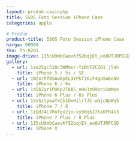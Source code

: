 ```yaml
---
layout: produk-casinghp
title: 5SOS Foto Session iPhone Case
categories: apple

# Produk
product-title: 5SOS Foto Session iPhone Case
harga: 90000
sku: hn-0201
image-drive: 1I5cU9mbCwevKf52bqjEt_eo8UTJRPCGD
gallery:
  - url: 1ze2Sgc510c3WMmxr-YzBtF2CZQ1_j5ah
    title: iPhone 5 / 5s / SE
  - url: 1WZxrhf0SAwBpEL3YPkTI6LF4gaSo6oNU
    title: iPhone 6 / 6s
  - url: 1d5bZyr1PUKp2TKA5_nHUJz89ociSmMpe
    title: iPhone 6 Plus / 6s Plus
  - url: 1VvSztywaYxCb1OxHilrlJC-wGjc0pWqS
    title: iPhone 7 / 8
  - url: 1iQdJ4L7RnTgo2jo-vy9Qq6J7taOFR4s3
    title: iPhone 7 Plus / 8 Plus
  - url: 1I5cU9mbCwevKf52bqjEt_eo8UTJRPCGD
    title: iPhone X
---
```

